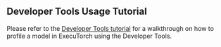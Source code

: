 ## Developer Tools Usage Tutorial

Please refer to the [Developer Tools tutorial](tutorials/devtools-integration-tutorial) <!-- @lint-ignore --> for a walkthrough on how to profile a model in ExecuTorch using the Developer Tools.
